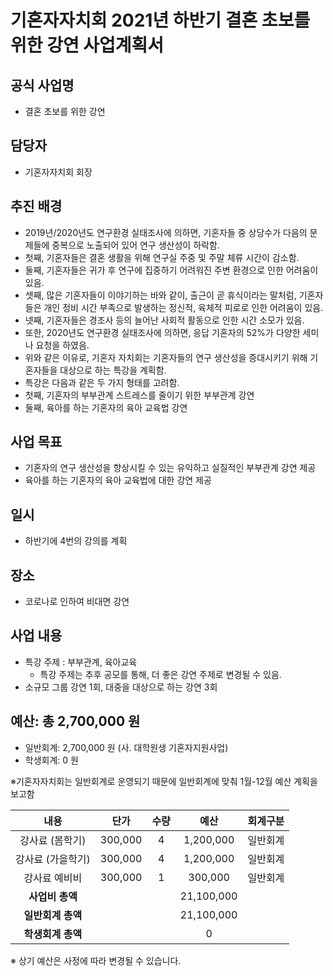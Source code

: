 기혼자자치회 2021년 하반기 결혼 초보를 위한 강연 사업계획서
===

## 공식 사업명
- 결혼 초보를 위한 강연

## 담당자
- 기혼자자치회 회장

## 추진 배경
- 2019년/2020년도 연구환경 실태조사에 의하면, 기혼자들 중 상당수가 다음의 문제들에 중복으로 노출되어 있어 연구 생산성이 하락함.
- 첫째, 기혼자들은 결혼 생활을 위해 연구실 주중 및 주말 체류 시간이 감소함.
- 둘째, 기혼자들은 귀가 후 연구에 집중하기 어려워진 주변 환경으로 인한 어려움이 있음.
- 셋째, 많은 기혼자들이 이야기하는 바와 같이, 출근이 곧 휴식이라는 말처럼, 기혼자들은 개인 정비 시간 부족으로 발생하는 정신적, 육체적 피로로 인한 어려움이 있음.
- 넷째, 기혼자들은 경조사 등의 늘어난 사회적 활동으로 인한 시간 소모가 있음.
- 또한, 2020년도 연구환경 실태조사에 의하면, 응답 기혼자의 52%가 다양한 세미나 요청을 하였음.
- 위와 같은 이유로, 기혼자 자치회는 기혼자들의 연구 생산성을 증대시키기 위해 기혼자들을 대상으로 하는 특강을 계획함.
- 특강은 다음과 같은 두 가지 형태를 고려함.
- 첫째, 기혼자의 부부관계 스트레스를 줄이기 위한 부부관계 강연
- 둘째, 육아를 하는 기혼자의 육아 교육법 강연



## 사업 목표
- 기혼자의 연구 생산성을 향상시킬 수 있는 유익하고 실질적인 부부관계 강연 제공
- 육아를 하는 기혼자의 육아 교육법에 대한 강연 제공


## 일시
- 하반기에 4번의 강의를 계획

## 장소
- 코로나로 인하여 비대면 강연

## 사업 내용
- 특강 주제 : 부부관계, 육아교육
  - 특강 주제는 추후 공모를 통해, 더 좋은 강연 주제로 변경될 수 있음.
- 소규모 그룹 강연 1회, 대중을 대상으로 하는 강연 3회


## 예산: 총 2,700,000 원
- 일반회계: 2,700,000 원 (사. 대학원생 기혼자지원사업)
- 학생회계: 0 원 

※기혼자자치회는 일반회계로 운영되기 때문에 일반회계에 맞춰 1월-12월 예산 계획을 보고함

| **내용** | **단가** | **수량** | **예산** | **회계구분** | 
|:---:|:---:|:---:|:---:|:---:| 
|   강사료 (봄학기)  |   300,000  |   4  |   1,200,000  |   일반회계  |
|   강사료 (가을학기)  |   300,000  |   4  |   1,200,000  |   일반회계  |
|   강사료 예비비  |   300,000  |   1  |   300,000  |   일반회계  |
| **사업비 총액** |  |  |  21,100,000| |
| **일반회계 총액** |  |  | 21,100,000 | |
| **학생회계 총액** |  |  | 0 | |

※ 상기 예산은 사정에 따라 변경될 수 있습니다.
